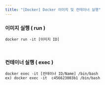 ```yaml
---
title: "[Docker] Docker 이미지 및 컨테이너 실행"
---
```






### 이미지 실행 ( run )

```shell
docker run -it [이미지 ID]
```

<br>

### 컨테이너 실행 ( exec )

```shell
docker exec -it [컨테이너 ID/Name] /bin/bash
ex) docker exec -it  c456623003b1 /bin/bash
```


